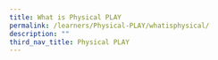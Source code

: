 ```yaml
---
title: What is Physical PLAY
permalink: /learners/Physical-PLAY/whatisphysical/
description: ""
third_nav_title: Physical PLAY
---
```


